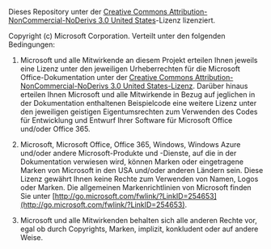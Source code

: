 Dieses Repository unter der [Creative Commons Attribution-NonCommercial-NoDerivs 3.0 United States](https://creativecommons.org/licenses/by-nc-nd/3.0/us)-Lizenz lizenziert.

Copyright (c) Microsoft Corporation.  Verteilt unter den folgenden Bedingungen:
 
1. Microsoft und alle Mitwirkende an diesem Projekt erteilen Ihnen jeweils eine Lizenz unter den jeweiligen Urheberrechten für die Microsoft Office-Dokumentation unter der [Creative Commons Attribution-NonCommercial-NoDerivs 3.0 United States-Lizenz](https://creativecommons.org/licenses/by-nc-nd/3.0/us/legalcode).  Darüber hinaus erteilen Ihnen Microsoft  und alle Mitwirkende in Bezug auf jeglichen in der Dokumentation enthaltenen Beispielcode eine weitere Lizenz unter den jeweiligen geistigen Eigentumsrechten zum Verwenden des Codes für Entwicklung und Entwurf Ihrer Software für Microsoft Office und/oder Office 365.
 
2.  Microsoft, Microsoft Office, Office 365, Windows, Windows Azure und/oder andere Microsoft-Produkte und -Dienste, auf die in der Dokumentation verwiesen wird, können Marken oder eingetragene Marken von Microsoft in den USA und/oder anderen Ländern sein. Diese Lizenz gewährt Ihnen keine Rechte zum Verwenden von Namen, Logos oder Marken. Die allgemeinen Markenrichtlinien von Microsoft finden Sie unter [http://go.microsoft.com/fwlink/?LinkID=254653](http://go.microsoft.com/fwlink/?LinkID=254653).
 
3.  Microsoft und alle Mitwirkenden behalten sich alle anderen Rechte vor, egal ob durch Copyrights, Marken, implizit, konkludent oder auf andere Weise.
